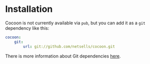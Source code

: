 # Installation

Cocoon is not currently available via `pub`, but you can add it as a `git` dependency like this:

```yaml
cocoon:
    git:
        url: git://github.com/netsells/cocoon.git
```

There is more information about Git dependencies [here](https://www.dartlang.org/tools/pub/dependencies#git-packages).